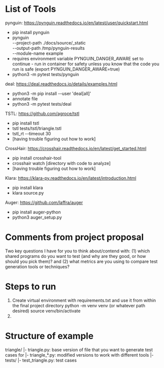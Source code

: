# List of Tools
pynguin: https://pynguin.readthedocs.io/en/latest/user/quickstart.html 
- pip install pynguin
- pynguin \
    --project-path ./docs/source/_static \
    --output-path /tmp/pynguin-results \
    --module-name example 
- requires environment variable PYNGUIN_DANGER_AWARE set to continue - run in container for safety unless you know that the code you run is safe (export PYNGUIN_DANGER_AWARE=true)
- python3 -m pytest tests/pynguin

deal: https://deal.readthedocs.io/details/examples.html
- python3 -m pip install --user 'deal[all]'
- annotate file
- python3 -m pytest tests/deal

TSTL: https://github.com/agroce/tstl
- pip install tstl
- tstl tests/tstl/triangle.tstl
- tstl_rt --timeout 30 
- [having trouble figuring out how to work]

CrossHair: https://crosshair.readthedocs.io/en/latest/get_started.html
- pip install crosshair-tool
- crosshair watch [directory with code to analyze]
- [having trouble figuring out how to work]

Klara: https://klara-py.readthedocs.io/en/latest/introduction.html
- pip install klara
- klara source.py

Auger: https://github.com/laffra/auger
- pip install auger-python
- python3 auger_setup.py

# Comments from project proposal
Two key questions I have for you to think about/contend with: (1) which shared programs do you want to test (and why are they good, or how should you pick them)? and (2) what metrics are you using to compare test generation tools or techniques?

# Steps to run
1. Create virtual environment with requirements.txt and use it
    from within the final project directory
        python -m venv venv (or whatever path desired)
        source venv/bin/activate
2. 

# Structure of example
triangle/
|- triangle.py: base version of file that you want to generate test cases for
|- triangle_*.py: modified versions to work with different tools
|- tests/
    |- test_triangle.py: test cases
